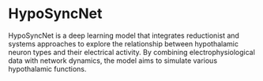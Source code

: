 # HypoSyncNet
HypoSyncNet is a deep learning model that integrates reductionist and systems approaches to explore the relationship between hypothalamic neuron types and their electrical activity. By combining electrophysiological data with network dynamics, the model aims to simulate various hypothalamic functions.
